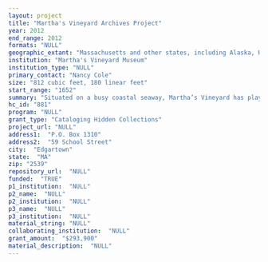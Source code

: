 ```yaml
--- 
layout: project 
title: "Martha's Vineyard Archives Project"
year: 2012
end_range: 2012
formats: "NULL"
geographic_extant: "Massachusetts and other states, including Alaska, Hawaii, California; European and Asian countries; New Zealand, Australia. Many documents created at sea."
institution: "Martha's Vineyard Museum"
institution_type: "NULL"
primary_contact: "Nancy Cole"
size: "812 cubic feet, 180 linear feet"
start_range: "1652"
summary: "Situated on a busy coastal seaway, Martha’s Vineyard has played an important part in American and world history since the 1600s. The Martha’s Vineyard Museum’s (MVM) archival collections reflect the strong connections between the Island and the world. Colonial Period collections record the activities and interactions of the English and the Wampanoag, as well as trade and political interactions with the other colonies and with Europe. These themes continue after independence, when the Vineyard thrived as a maritime center. The collections contain British maritime maps, whaling logbooks, whaling account books, maritime charts, diaries, a large collection of ships’ papers and documents, and rare customs records. Other maritime holdings relate to coastal shipping and shipbuilding. The Island’s commercial fishery dates back to the 1700s. Our archives contain accounting records, images, and 20th-century oral history interviews related to that trade. In the mid-19th century, the Vineyard became a religious and vacation resort. Our collections contain artwork, documents, oral histories, and an extensive photographic collection from this period. These images are particularly significant because they show the diversity of peoples on the Vineyard throughout its history, including African-American, Portuguese and Brazilian peoples."
hc_id: "881"
program: "NULL"
grant_type: "Cataloging Hidden Collections"
project_url: "NULL"
address1:  "P.O. Box 1310"
address2:  "59 School Street"
city:  "Edgartown"
state:  "MA"
zip: "2539"
repository_url:  "NULL"
funded:  "TRUE"
p1_institution:  "NULL"
p2_name:  "NULL"
p2_institution:  "NULL"
p3_name:  "NULL"
p3_institution:  "NULL"
material_string: "NULL"
collaborating_institution:  "NULL"
grant_amount:  "$293,900"
material_description:  "NULL"
---
```

